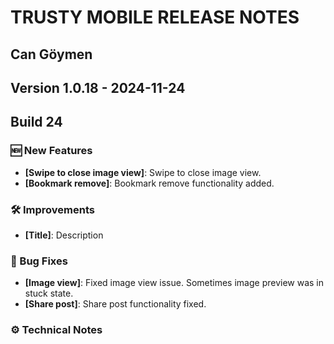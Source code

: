 # TRUSTY MOBILE RELEASE NOTES
## Can Göymen
## Version 1.0.18 - 2024-11-24
## Build 24

### 🆕 New Features

- **[Swipe to close image view]**: Swipe to close image view.
- **[Bookmark remove]**: Bookmark remove functionality added.

### 🛠️ Improvements

- **[Title]**: Description

### 🐛 Bug Fixes

- **[Image view]**: Fixed image view issue. Sometimes image preview was in stuck state.
- **[Share post]**: Share post functionality fixed.

### ⚙️ Technical Notes
